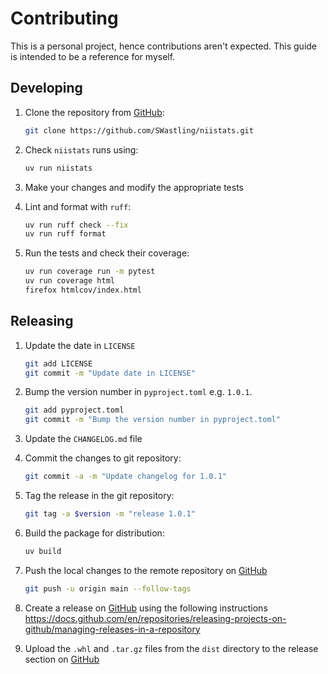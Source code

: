 # Contributing

This is a personal project, hence contributions aren't expected. 
This guide is intended to be a reference for myself.

## Developing

1. Clone the repository from [GitHub](https://github.com/):

    ```bash
    git clone https://github.com/SWastling/niistats.git
    ``` 

2. Check `niistats` runs using:

    ```bash
    uv run niistats
    ```

3. Make your changes and modify the appropriate tests 

4. Lint and format with `ruff`:

    ```bash
    uv run ruff check --fix
    uv run ruff format
    ```

5. Run the tests and check their coverage:

    ```bash
    uv run coverage run -m pytest
    uv run coverage html
    firefox htmlcov/index.html
    ```

## Releasing
1. Update the date in `LICENSE`

    ```bash
    git add LICENSE
    git commit -m "Update date in LICENSE"
    ```

2. Bump the version number in `pyproject.toml` e.g. `1.0.1`.

    ```bash
    git add pyproject.toml
    git commit -m "Bump the version number in pyproject.toml"
    ```

3. Update the `CHANGELOG.md` file

4. Commit the changes to git repository:

    ```bash
    git commit -a -m "Update changelog for 1.0.1"
    ```

5. Tag the release in the git repository:

    ```bash
    git tag -a $version -m "release 1.0.1"
    ```

6. Build the package for distribution:

    ```bash
    uv build
    ```

7. Push the local changes to the remote repository on [GitHub](https://github.com/) 
    
    ```bash
    git push -u origin main --follow-tags
    ```

8. Create a release on [GitHub](https://github.com/) using the following instructions https://docs.github.com/en/repositories/releasing-projects-on-github/managing-releases-in-a-repository

9. Upload the `.whl` and `.tar.gz` files from the `dist` directory to the release section on [GitHub](https://github.com/)